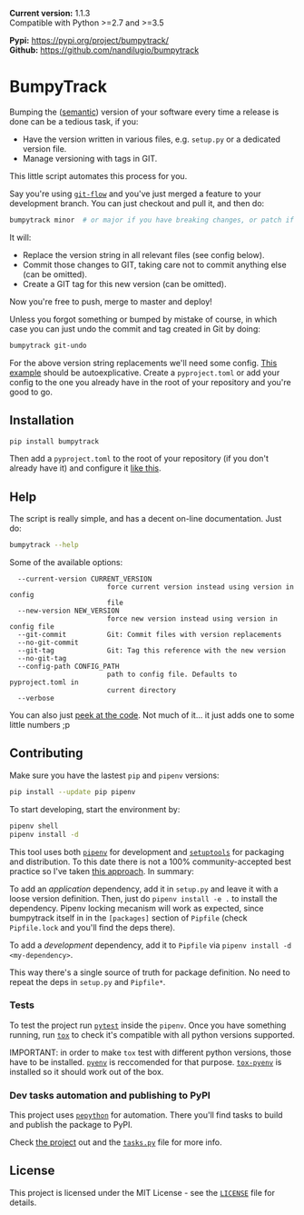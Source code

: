 **Current version:** 1.1.3 </br>
Compatible with Python >=2.7 and >=3.5

**Pypi:** https://pypi.org/project/bumpytrack/ </br>
**Github:** https://github.com/nandilugio/bumpytrack

# BumpyTrack

Bumping the ([semantic](https://semver.org/)) version of your software every time a release is done can be a tedious task, if you:
- Have the version written in various files, e.g. `setup.py` or a dedicated version file.
- Manage versioning with tags in GIT.

This little script automates this process for you.

Say you're using [`git-flow`](https://nvie.com/posts/a-successful-git-branching-model/) and you've just merged a feature to your development branch. You can just checkout and pull it, and then do:

```bash
bumpytrack minor  # or major if you have breaking changes, or patch if it's a simple bugfix
```

It will:
- Replace the version string in all relevant files (see config below).
- Commit those changes to GIT, taking care not to commit anything else (can be omitted).
- Create a GIT tag for this new version (can be omitted).

Now you're free to push, merge to master and deploy!

Unless you forgot something or bumped by mistake of course, in which case you can just undo the commit and tag created in Git by doing:

```bash
bumpytrack git-undo
```

For the above version string replacements we'll need some config. [This example](https://github.com/nandilugio/bumpytrack/blob/master/pyproject.toml) should be autoexplicative. Create a `pyproject.toml` or add your config to the one you already have in the root of your repository and you're good to go.

## Installation

```bash
pip install bumpytrack
```

Then add a `pyproject.toml` to the root of your repository (if you don't already have it) and configure it [like this](https://github.com/nandilugio/bumpytrack/blob/master/pyproject.toml).

## Help

The script is really simple, and has a decent on-line documentation. Just do:

```bash
bumpytrack --help
```

Some of the available options:

```
  --current-version CURRENT_VERSION
                        force current version instead using version in config
                        file
  --new-version NEW_VERSION
                        force new version instead using version in config file
  --git-commit          Git: Commit files with version replacements
  --no-git-commit
  --git-tag             Git: Tag this reference with the new version
  --no-git-tag
  --config-path CONFIG_PATH
                        path to config file. Defaults to pyproject.toml in
                        current directory
  --verbose
```

You can also just [peek at the code](https://github.com/nandilugio/bumpytrack/blob/master/src/bumpytrack.py). Not much of it... it just adds one to some little numbers ;p

## Contributing

Make sure you have the lastest `pip` and `pipenv` versions:

```bash
pip install --update pip pipenv
```

To start developing, start the environment by:

```bash
pipenv shell
pipenv install -d
```

This tool uses both [`pipenv`](https://pipenv.readthedocs.io/) for development and [`setuptools`](https://setuptools.readthedocs.io/) for packaging and distribution. To this date there is not a 100% community-accepted best practice so I've taken [this approach](https://github.com/pypa/pipenv/issues/209#issuecomment-337409290). In summary:

To add an _application_ dependency, add it in `setup.py` and leave it with a loose version definition. Then, just do `pipenv install -e .` to install the dependency. Pipenv locking mecanism will work as expected, since bumpytrack itself in in the `[packages]` section of `Pipfile` (check `Pipfile.lock` and you'll find the deps there).

To add a _development_ dependency, add it to `Pipfile` via `pipenv install -d <my-dependency>`.

This way there's a single source of truth for package definition. No need to repeat the deps in `setup.py` and `Pipfile*`.

### Tests

To test the project run [`pytest`](https://docs.pytest.org/) inside the `pipenv`. Once you have something running, run [`tox`](https://tox.readthedocs.io/) to check it's compatible with all python versions supported.

IMPORTANT: in order to make `tox` test with different python versions, those have to be installed. [`pyenv`](https://github.com/pyenv/pyenv) is reccomended for that purpose. [`tox-pyenv`](https://github.com/samstav/tox-pyenv) is installed so it should work out of the box.

### Dev tasks automation and publishing to PyPI

This project uses [`pepython`](https://github.com/nandilugio/pepython) for automation. There you'll find tasks to build and publish the package to PyPI.

Check [the project](https://github.com/nandilugio/pepython) out and the [`tasks.py`](https://github.com/nandilugio/bumpytrack/blob/master/tasks.py) file for more info.

## License

This project is licensed under the MIT License - see the [`LICENSE`](https://github.com/nandilugio/bumpytrack/blob/master/LICENSE) file for details.

